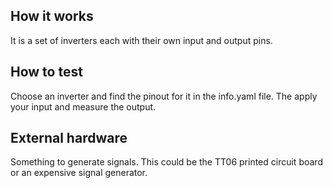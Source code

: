 <!---

This file is used to generate your project datasheet. Please fill in the information below and delete any unused
sections.

You can also include images in this folder and reference them in the markdown. Each image must be less than
512 kb in size, and the combined size of all images must be less than 1 MB.
-->

## How it works

It is a set of inverters each with their own input and output pins.

## How to test

Choose an inverter and find the pinout for it in the info.yaml file. The apply your input and measure the output.

## External hardware

Something to generate signals. This could be the TT06 printed circuit board or an expensive signal generator.
